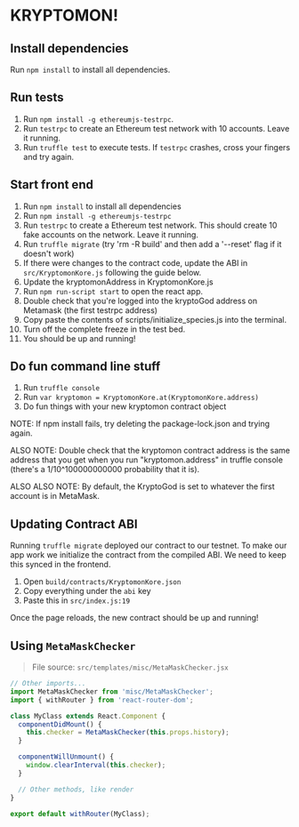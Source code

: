 # KRYPTOMON!

## Install dependencies

Run `npm install` to install all dependencies.

## Run tests

1.  Run `npm install -g ethereumjs-testrpc`.
2.  Run `testrpc` to create an Ethereum test network with 10 accounts. Leave it running.
3.  Run `truffle test` to execute tests. If `testrpc` crashes, cross your fingers and try again.

## Start front end

1.  Run `npm install` to install all dependencies
2.  Run `npm install -g ethereumjs-testrpc`
3.  Run `testrpc` to create a Ethereum test network. This should create 10 fake accounts on the network. Leave it running.
4.  Run `truffle migrate` (try 'rm -R build' and then add a '--reset' flag if it doesn't work)
5.  If there were changes to the contract code, update the ABI in `src/KryptomonKore.js` following the guide below.
6.  Update the kryptomonAddress in KryptomonKore.js
7.  Run `npm run-script start` to open the react app.
8.  Double check that you're logged into the kryptoGod address on Metamask (the first testrpc address)
9.  Copy paste the contents of scripts/initialize_species.js into the terminal.
10. Turn off the complete freeze in the test bed.
11. You should be up and running!

## Do fun command line stuff

1.  Run `truffle console`
2.  Run `var kryptomon = KryptomonKore.at(KryptomonKore.address)`
3.  Do fun things with your new kryptomon contract object

NOTE: If npm install fails, try deleting the package-lock.json and
trying again.

ALSO NOTE: Double check that the kryptomon contract address is the same address
that you get when you run "kryptomon.address" in truffle console (there's a 1/10^100000000000
probability that it is).

ALSO ALSO NOTE: By default, the KryptoGod is set to whatever the first account is in MetaMask.

## Updating Contract ABI

Running `truffle migrate` deployed our contract to our testnet.
To make our app work we initialize the contract from the compiled ABI.
We need to keep this synced in the frontend.

1.  Open `build/contracts/KryptomonKore.json`
2.  Copy everything under the `abi` key
3.  Paste this in `src/index.js:19`

Once the page reloads, the new contract should be up and running!

## Using `MetaMaskChecker`

> File source: `src/templates/misc/MetaMaskChecker.jsx`

```js
// Other imports...
import MetaMaskChecker from 'misc/MetaMaskChecker';
import { withRouter } from 'react-router-dom';

class MyClass extends React.Component {
  componentDidMount() {
    this.checker = MetaMaskChecker(this.props.history);
  }

  componentWillUnmount() {
    window.clearInterval(this.checker);
  }

  // Other methods, like render
}

export default withRouter(MyClass);
```
